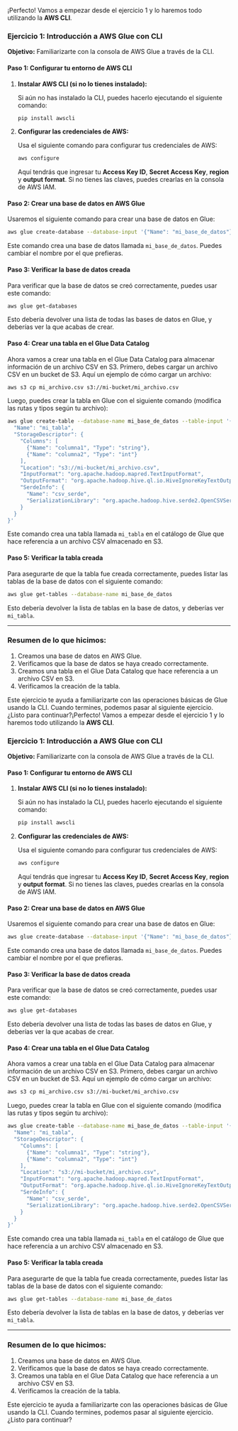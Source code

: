 ¡Perfecto! Vamos a empezar desde el ejercicio 1 y lo haremos todo utilizando la **AWS CLI**.

### **Ejercicio 1: Introducción a AWS Glue con CLI**

**Objetivo:** Familiarizarte con la consola de AWS Glue a través de la CLI.

#### Paso 1: Configurar tu entorno de AWS CLI

1. **Instalar AWS CLI (si no lo tienes instalado):**

   Si aún no has instalado la CLI, puedes hacerlo ejecutando el siguiente comando:

   ```bash
   pip install awscli
   ```

2. **Configurar las credenciales de AWS:**

   Usa el siguiente comando para configurar tus credenciales de AWS:

   ```bash
   aws configure
   ```

   Aquí tendrás que ingresar tu **Access Key ID**, **Secret Access Key**, **region** y **output format**. Si no tienes las claves, puedes crearlas en la consola de AWS IAM.

#### Paso 2: Crear una base de datos en AWS Glue

Usaremos el siguiente comando para crear una base de datos en Glue:

```bash
aws glue create-database --database-input '{"Name": "mi_base_de_datos"}'
```

Este comando crea una base de datos llamada `mi_base_de_datos`. Puedes cambiar el nombre por el que prefieras.

#### Paso 3: Verificar la base de datos creada

Para verificar que la base de datos se creó correctamente, puedes usar este comando:

```bash
aws glue get-databases
```

Esto debería devolver una lista de todas las bases de datos en Glue, y deberías ver la que acabas de crear.

#### Paso 4: Crear una tabla en el Glue Data Catalog

Ahora vamos a crear una tabla en el Glue Data Catalog para almacenar información de un archivo CSV en S3. Primero, debes cargar un archivo CSV en un bucket de S3. Aquí un ejemplo de cómo cargar un archivo:

```bash
aws s3 cp mi_archivo.csv s3://mi-bucket/mi_archivo.csv
```

Luego, puedes crear la tabla en Glue con el siguiente comando (modifica las rutas y tipos según tu archivo):

```bash
aws glue create-table --database-name mi_base_de_datos --table-input '{
  "Name": "mi_tabla",
  "StorageDescriptor": {
    "Columns": [
      {"Name": "columna1", "Type": "string"},
      {"Name": "columna2", "Type": "int"}
    ],
    "Location": "s3://mi-bucket/mi_archivo.csv",
    "InputFormat": "org.apache.hadoop.mapred.TextInputFormat",
    "OutputFormat": "org.apache.hadoop.hive.ql.io.HiveIgnoreKeyTextOutputFormat",
    "SerdeInfo": {
      "Name": "csv_serde",
      "SerializationLibrary": "org.apache.hadoop.hive.serde2.OpenCSVSerde"
    }
  }
}'
```

Este comando crea una tabla llamada `mi_tabla` en el catálogo de Glue que hace referencia a un archivo CSV almacenado en S3.

#### Paso 5: Verificar la tabla creada

Para asegurarte de que la tabla fue creada correctamente, puedes listar las tablas de la base de datos con el siguiente comando:

```bash
aws glue get-tables --database-name mi_base_de_datos
```

Esto debería devolver la lista de tablas en la base de datos, y deberías ver `mi_tabla`.

---

### Resumen de lo que hicimos:
1. Creamos una base de datos en AWS Glue.
2. Verificamos que la base de datos se haya creado correctamente.
3. Creamos una tabla en el Glue Data Catalog que hace referencia a un archivo CSV en S3.
4. Verificamos la creación de la tabla.

Este ejercicio te ayuda a familiarizarte con las operaciones básicas de Glue usando la CLI. Cuando termines, podemos pasar al siguiente ejercicio. ¿Listo para continuar?¡Perfecto! Vamos a empezar desde el ejercicio 1 y lo haremos todo utilizando la **AWS CLI**.

### **Ejercicio 1: Introducción a AWS Glue con CLI**

**Objetivo:** Familiarizarte con la consola de AWS Glue a través de la CLI.

#### Paso 1: Configurar tu entorno de AWS CLI

1. **Instalar AWS CLI (si no lo tienes instalado):**

   Si aún no has instalado la CLI, puedes hacerlo ejecutando el siguiente comando:

   ```bash
   pip install awscli
   ```

2. **Configurar las credenciales de AWS:**

   Usa el siguiente comando para configurar tus credenciales de AWS:

   ```bash
   aws configure
   ```

   Aquí tendrás que ingresar tu **Access Key ID**, **Secret Access Key**, **region** y **output format**. Si no tienes las claves, puedes crearlas en la consola de AWS IAM.

#### Paso 2: Crear una base de datos en AWS Glue

Usaremos el siguiente comando para crear una base de datos en Glue:

```bash
aws glue create-database --database-input '{"Name": "mi_base_de_datos"}'
```

Este comando crea una base de datos llamada `mi_base_de_datos`. Puedes cambiar el nombre por el que prefieras.

#### Paso 3: Verificar la base de datos creada

Para verificar que la base de datos se creó correctamente, puedes usar este comando:

```bash
aws glue get-databases
```

Esto debería devolver una lista de todas las bases de datos en Glue, y deberías ver la que acabas de crear.

#### Paso 4: Crear una tabla en el Glue Data Catalog

Ahora vamos a crear una tabla en el Glue Data Catalog para almacenar información de un archivo CSV en S3. Primero, debes cargar un archivo CSV en un bucket de S3. Aquí un ejemplo de cómo cargar un archivo:

```bash
aws s3 cp mi_archivo.csv s3://mi-bucket/mi_archivo.csv
```

Luego, puedes crear la tabla en Glue con el siguiente comando (modifica las rutas y tipos según tu archivo):

```bash
aws glue create-table --database-name mi_base_de_datos --table-input '{
  "Name": "mi_tabla",
  "StorageDescriptor": {
    "Columns": [
      {"Name": "columna1", "Type": "string"},
      {"Name": "columna2", "Type": "int"}
    ],
    "Location": "s3://mi-bucket/mi_archivo.csv",
    "InputFormat": "org.apache.hadoop.mapred.TextInputFormat",
    "OutputFormat": "org.apache.hadoop.hive.ql.io.HiveIgnoreKeyTextOutputFormat",
    "SerdeInfo": {
      "Name": "csv_serde",
      "SerializationLibrary": "org.apache.hadoop.hive.serde2.OpenCSVSerde"
    }
  }
}'
```

Este comando crea una tabla llamada `mi_tabla` en el catálogo de Glue que hace referencia a un archivo CSV almacenado en S3.

#### Paso 5: Verificar la tabla creada

Para asegurarte de que la tabla fue creada correctamente, puedes listar las tablas de la base de datos con el siguiente comando:

```bash
aws glue get-tables --database-name mi_base_de_datos
```

Esto debería devolver la lista de tablas en la base de datos, y deberías ver `mi_tabla`.

---

### Resumen de lo que hicimos:
1. Creamos una base de datos en AWS Glue.
2. Verificamos que la base de datos se haya creado correctamente.
3. Creamos una tabla en el Glue Data Catalog que hace referencia a un archivo CSV en S3.
4. Verificamos la creación de la tabla.

Este ejercicio te ayuda a familiarizarte con las operaciones básicas de Glue usando la CLI. Cuando termines, podemos pasar al siguiente ejercicio. ¿Listo para continuar?